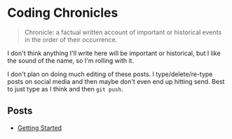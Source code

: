 # Coding Chronicles

> Chronicle: a factual written account of important or historical events in the order of their occurrence.

I don't think anything I'll write here will be important or historical, but I like the sound of the name, so I'm rolling with it. 

I don't plan on doing much editing of these posts. I type/delete/re-type posts on social media and then maybe don't even end up hitting send. Best to just type as I think and then `git push`. 

## Posts
* [Getting Started](./2023_02_27_getting_started/README.md)